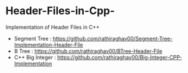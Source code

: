 # Header-Files-in-Cpp-
Implementation of Header Files in C++

* Segment Tree : https://github.com/rathiraghav00/Segment-Tree-Implementation-Header-File
* B Tree : https://github.com/rathiraghav00/BTree-Header-File
* C++ Big Integer : https://github.com/rathiraghav00/Big-Integer-CPP-Implementation
